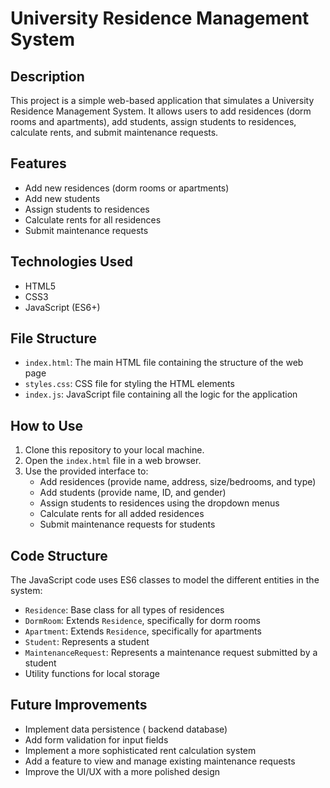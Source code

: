 # University Residence Management System

## Description
This project is a simple web-based application that simulates a University Residence Management System. It allows users to add residences (dorm rooms and apartments), add students, assign students to residences, calculate rents, and submit maintenance requests.

## Features
- Add new residences (dorm rooms or apartments)
- Add new students
- Assign students to residences
- Calculate rents for all residences
- Submit maintenance requests

## Technologies Used
- HTML5
- CSS3
- JavaScript (ES6+)

## File Structure
- `index.html`: The main HTML file containing the structure of the web page
- `styles.css`: CSS file for styling the HTML elements
- `index.js`: JavaScript file containing all the logic for the application

## How to Use
1. Clone this repository to your local machine.
2. Open the `index.html` file in a web browser.
3. Use the provided interface to:
   - Add residences (provide name, address, size/bedrooms, and type)
   - Add students (provide name, ID, and gender)
   - Assign students to residences using the dropdown menus
   - Calculate rents for all added residences
   - Submit maintenance requests for students

## Code Structure
The JavaScript code uses ES6 classes to model the different entities in the system:
- `Residence`: Base class for all types of residences
- `DormRoom`: Extends `Residence`, specifically for dorm rooms
- `Apartment`: Extends `Residence`, specifically for apartments
- `Student`: Represents a student
- `MaintenanceRequest`: Represents a maintenance request submitted by a student
-  Utility functions for local storage

## Future Improvements
- Implement data persistence ( backend database)
- Add form validation for input fields
- Implement a more sophisticated rent calculation system
- Add a feature to view and manage existing maintenance requests
- Improve the UI/UX with a more polished design